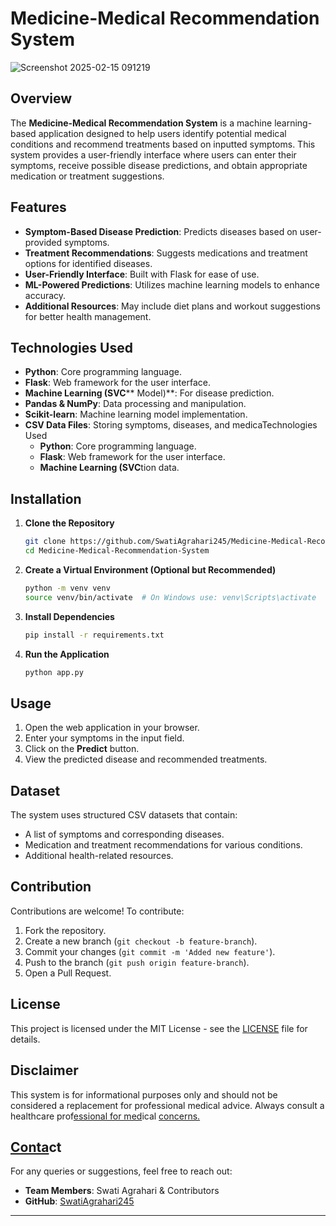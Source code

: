 # Medicine-Medical Recommendation System

![Screenshot 2025-02-15 091219](https://github.com/user-attachments/assets/a97c37c2-cb5e-409d-90c1-3a8f3c4f5b0b)

## Overview

The **Medicine-Medical Recommendation System** is a machine learning-based application designed to help users identify potential medical conditions and recommend treatments based on inputted symptoms. This system provides a user-friendly interface where users can enter their symptoms, receive possible disease predictions, and obtain appropriate medication or treatment suggestions.

## Features

- **Symptom-Based Disease Prediction**: Predicts diseases based on user-provided symptoms.
- **Treatment Recommendations**: Suggests medications and treatment options for identified diseases.
- **User-Friendly Interface**: Built with Flask for ease of use.
- **ML-Powered Predictions**: Utilizes machine learning models to enhance accuracy.
- **Additional Resources**: May include diet plans and workout suggestions for better health management.

## Technologies Used

- **Python**: Core programming language.
- **Flask**: Web framework for the user interface.
- **Machine Learning (SVC**\*\* Model)\*\*: For disease prediction.
- **Pandas & NumPy**: Data processing and manipulation.
- **Scikit-learn**: Machine learning model implementation.
- **CSV Data Files**: Storing symptoms, diseases, and medicaTechnologies Used
  - **Python**: Core programming language.
  - **Flask**: Web framework for the user interface.
  - **Machine Learning (SVC**tion data.

## Installation

1. **Clone the Repository**
   ```sh
   git clone https://github.com/SwatiAgrahari245/Medicine-Medical-Recommendation-System.git
   cd Medicine-Medical-Recommendation-System
   ```
2. **Create a Virtual Environment (Optional but Recommended)**
   ```sh
   python -m venv venv
   source venv/bin/activate  # On Windows use: venv\Scripts\activate
   ```
3. **Install Dependencies**
   ```sh
   pip install -r requirements.txt
   ```
4. **Run the Application**
   ```sh
   python app.py
   ```

## Usage

1. Open the web application in your browser.
2. Enter your symptoms in the input field.
3. Click on the **Predict** button.
4. View the predicted disease and recommended treatments.

## Dataset

The system uses structured CSV datasets that contain:

- A list of symptoms and corresponding diseases.
- Medication and treatment recommendations for various conditions.
- Additional health-related resources.

## Contribution

Contributions are welcome! To contribute:

1. Fork the repository.
2. Create a new branch (`git checkout -b feature-branch`).
3. Commit your changes (`git commit -m 'Added new feature'`).
4. Push to the branch (`git push origin feature-branch`).
5. Open a Pull Request.

## License

This project is licensed under the MIT License - see the [LICENSE](LICENSE) file for details.

## Disclaimer

This system is for informational purposes only and should not be considered a replacement for professional medical advice. Always consult a healthcare prof[essional for med](https://github.com/SwatiAgrahari245)ical [concerns.](https://github.com/SwatiAgrahari245)

## [Conta](https://github.com/SwatiAgrahari245)ct

For any queries or suggestions, feel free to reach out:

- **Team Members**: Swati Agrahari & Contributors
- **GitHub**: [SwatiAgrahari245](https://github.com/SwatiAgrahari245)

---


